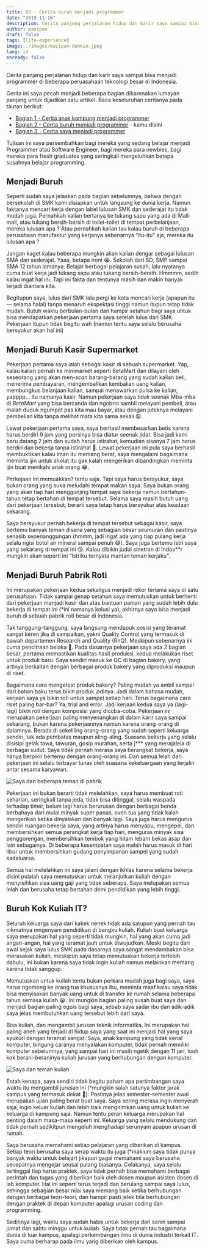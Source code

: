 ```yaml
---
title: 02 - Cerita buruh menjadi programmer
date: "2019-11-16"
description: Cerita panjang perjalanan hidup dan karir saya sampai bisa menjadi programmer di beberapa peruasahaan teknologi besar di Indonesia
author: mazipan
draft: false
tags: [life-experience]
image: ./images/mazipan-dunkin.jpeg
lang: id
enready: false
---
```


Cerita panjang perjalanan hidup dan karir saya sampai bisa menjadi programmer di beberapa peruasahaan teknologi besar di Indonesia.

Cerita ini saya pecah menjadi beberapa bagian dikarenakan lumayan panjang untuk dijadikan satu artikel. Baca keseluruhan ceritanya pada tautan berikut:

- [Bagian 1 - Cerita anak kampung menjadi programmer](/cerita-anak-kampung-menjadi-programmer)
- [Bagian 2 - Cerita buruh menjadi programmer](/cerita-buruh-menjadi-programmer) - kamu disini
- [Bagian 3 - Cerita saya menjadi programmer](/cerita-saya-menjadi-programmer)

Tulisan ini saya persembahkan bagi mereka yang sedang belajar menjadi Programmer atau Software Engineer, bagi mereka para newbies, bagi mereka para fresh graduates yang seringkali mengeluhkan betapa susahnya belajar programming.

## Menjadi Buruh

Seperti sudah saya jelaskan pada bagian sebelumnya, bahwa dengan bersekolah di SMK kami disiapkan untuk langsung ke dunia kerja. Namun faktanya mencari kerja dengan label lulusan SMK dan sederajat itu tidak mudah juga. Pernahkah kalian bertanya ke tukang sapu yang ada di Mall-mall, atau tukang bersih-bersih di toilet-toilet di tempat perbelanjaan, mereka lulusan apa ? Atau pernahkah kalian tau kalau buruh di beberapa perusahaan manufaktur yang kerjanya sebenarnya “itu-itu” aja, mereka itu lulusan apa ?

Jangan kaget kalau beberapa mungkin akan kalian dengar sebagai lulusan SMA dan sederajat. Yaaa, betapa ironi 😭. Sekolah dari SD, SMP sampai SMA 12 tahun lamanya. Belajar berbagai pelajaran susah, lalu nyatanya cuma buat kerja jadi tukang sapu atau tukang bersih-bersih. Hmmmm, sedih kalau ingat hal ini. Tapi ini fakta dan tentunya masih dan makin banyak terjadi diantara kita.

Begitupun saya, lulus dari SMK lalu pergi ke kota mencari kerja (apapun itu — selama halal) tanpa menaruh ekspektasi tinggi namun itupun tetap tidak mudah. Butuh waktu berbulan-bulan dan hampir setahun bagi saya untuk bisa mendapatkan pekerjaan pertama saya setelah lulus dari SMK. Pekerjaan itupun tidak begitu wah (namun tentu saya selalu berusaha bersyukur akan hal ini)

## Menjadi Buruh Kasir Supermarket

Pekerjaan pertama saya ialah sebagai kasir di sebuah supermarket. Yap, kalau kalian pernah ke minimarket seperti BetaMart dan dilayani oleh seseorang yang akan men-*scan* barang-barang yang sudah kalian beli, menerima pembayaran, mengembalikan kembalian uang kalian, membungkus belanjaan kalian, sampai menawarkan pulsa ke kalian, yapppp… itu namanya kasir. Namun pekerjaan saya tidak seenak Mba-mba di *BetaMart* yang bisa bercanda dan ngobrol sambil melayani pembeli, atau malah duduk ngumpet pas kita mau bayar, atau dengan juteknya melayani pembelian kita tanpa melihat mata kita sama sekali 😩.

Lewat pekerjaan pertama saya, saya berhasil membesarkan betis karena harus berdiri 9 jam yang porsinya bisa diatur seenak jidat. Bisa jadi kami baru datang 2 jam dan sudah harus istirahat, kemudian sisanya 7 jam harus berdiri dan bekerja tanpa istirahat 🤒. Lewat pekerjaan ini pula saya berhasil membuktikan kalau iman itu memang berat, saya mengalami bagaimana meminta ijin untuk sholat itu gak kalah mengerikan dibandingkan meminta ijin buat menikahi anak orang 😂.

Perkejaan ini memuakkan? tentu saja. Tapi saya harus bersyukur, saya bukan orang yang suka meludahi tempat makan saya. Saya bukan orang yang akan tiap hari menggunjing tempat saya bekerja namun bertahun-tahun tetap bertahan di tempat tersebut. Selama saya masih butuh uang dari pekerjaan tersebut, berarti saya tetap harus bersyukur atas keadaan sekarang.

Saya bersyukur pernah bekerja di tempat tersebut sebagai kasir, saya bertemu banyak teman disana yang sebagian besar seumuran dan pastinya senasib sepenanggungan (hmmm, jadi ingat ada yang tiap pulang kerja selalu ngisi botol air mineral sampai penuh 😅). Saya juga bertemu Istri saya yang sekarang di tempat ini 😘. Kalau dibikin judul sinetron di Indos**r mungkin akan seperti ini “Istriku ternyata mantan teman kerjaku”.

## Menjadi Buruh Pabrik Roti

Ini merupakan pekerjaan kedua sekaligus menjadi rekor terlama saya di satu perusahaan. Tidak sampai genap setahun saya memutuskan untuk berhenti dari pekerjaan menjadi kasir dan atas bantuan paman yang sudah lebih dulu bekerja di tempat ini (*ini namanya kolusi ya), akhirnya saya bisa menjadi buruh di sebuah pabrik roti besar di Indonesia.

Tak tanggung-tanggung, saya langsung mendapuk posisi yang teramat sangat keren jika di sampaikan, yakni Quality Control yang termasuk di bawah departemen Research and Quality (RnQ). Meskipun sebenarnya ini cuma pencitraan belaka 🤗. Pada dasarnya pekerjaan saya ada 2 bagian besar, pertama memastikan kualitas hasil produksi, kedua melakukan riset untuk produk baru. Saya sendiri masuk ke QC di bagian bakery, yang artinya berkaitan dengan berbagai produk bakery yang diproduksi maupun di riset.

Bagaimana cara mengetest produk bakery? Paling mudah ya ambil sampel dari bahan baku terus bikin produk jadinya. Jadi dalam bahasa mudah, kerjaan saya ya bikin roti untuk sampel setiap hari. Terus bagaimana cara riset paling bar-bar? Ya, trial and error. Jadi kerjaan kedua saya ya (lagi-lagi) bikin roti dengan komposisi yang dicoba-coba.
Pekerjaan ini merupakan pekerjaan paling menyenangkan di dalam karir saya sampai sekarang, bukan karena pekerjaannya namun karena orang-orang di dalamnya. Berada di sekeliling orang-orang yang sudah seperti keluarga sendiri, tak ada pembatas maupun aling-aling. Suasana bekerja yang selalu disisipi gelak tawa, tawuran, gosip murahan, serta j*** yang merajalela di berbagai sudut. Saya tidak pernah merasa saya berangkat bekerja, saya hanya berpikir bertemu dengan orang-orang ini. Dan semua lelah dari pekerjaan ini selalu terbayar lunas oleh suasana kekeluargaan yang terjalin antar sesama karyawan.

![Saya dan beberapa teman di pabrik](images/mazipan-dunkin.jpeg)

Pekerjaan ini bukan berarti tidak melelahkan, saya harus membuat roti seharian, seringkali tanpa jeda, tidak bisa ditinggal, selalu waspada terhadap timer, belum lagi harus berurusan dengan berbagai benda berbahaya dari mulai minyak super panas, oven tua yang tidak kalah mengerikan ketika dinyalakan dan banyak lagi. Saya juga harus mengurus sendiri ruangan bekerja saya, yang artinya harus menyapu, mengepel, dan membersihkan semua perangkat kerja tiap hari, menguras minyak sisa penggorengan, membersihkan tembok yang hitam lebam bekas asap dan lain sebagainya. Di beberapa kesempatan saya malah harus masuk di hari libur untuk membersihkan gudang penyimpanan sampel yang sudah kadaluarsa.

Semua hal melelahkan ini saya jalani dengan ikhlas karena selama bekerja disini pulalah saya memutuskan untuk melanjutkan kuliah dengan menyisihkan sisa uang gaji yang tidak seberapa. Saya melupakan semua lelah dan berusaha tetap bertahan demi pendidikan yang lebih tinggi.

## Buruh Kok Kuliah IT?

Seluruh keluarga saya dari kakek nenek tidak ada satupun yang pernah tau nikmatnya mngenyam pendidikan di bangku kuliah. Kuliah buat keluarga saya merupakan hal yang seperti tidak mungkin, hal yang akan cuma jadi angan-angan, hal yang teramat jauh untuk diwujudkan. Meski begitu dari awal sejak saya lulus SMK pada dasarnya saya sangat mendambakan bisa merasakan kuliah, meskipun saya tetap memutuskan bekerja terlebih dahulu, ini bukan karena saya tidak ingin kuliah namun melainkan memang karena tidak sanggup.

Memutuskan untuk kuliah tentu bukan perkara mudah juga bagi saya, saya harus ngomong ke orang tua khususnya ibu, meminta maaf kalau saya tidak bisa menyisakan banyak uang untuk di transfer ke rumah selama beberapa tahun semasa kuliah 😭. Ini mungkin bagian paling susah buat saya dan menjadi bagian paling egois bagi saya, sebab saya sadar ibu dan adik-adik saya jelas membutuhkan uang tersebut lebih dari saya.

Bisa kuliah, dan mengambil jurusan teknik informatika. Ini merupakan hal paling aneh yang terjadi di hidup saya yang saat ini menjadi hal yang saya syukuri dengan teramat sangat. Saya, anak kampung yang tidak kenal komputer, bingung caranya menyalakan komputer, tidak pernah memiliki komputer sebelumnya, yang sampai hari ini masih ngetik dengan 11 jari,
looh kok berani-beraninya kuliah jurusan yang berhubungan dengan komputer.

![Saya dan teman kuliah](images/mazipan-kuliah.jpeg)

Entah kenapa, saya sendiri tidak begitu paham apa pertimbangan saya waktu itu mengambil jurusan ini (*mungkin salah satunya faktor jarak kampus yang termasuk dekat 🤔). Pastinya jelas semester-semester awal merupakan ujian paling berat buat saya. Saya sering merasa ingin menyerah saja, ingin keluar kuliah dan lebih baik mengirimkan uang untuk kuliah ke keluarga di kampung saja. Namun tentu peran keluarga merupakan hal penting dalam masa-masa seperti ini. Keluarga yang selalu mendukung dan tidak pernah sedikitpun mengeluh menghadapi serunyam apapun urusan di rumah.

Saya berusaha memahami setiap pelajaran yang diberikan di kampus. Setiap teori berusaha saya serap waktu itu juga (*maklum saya tidak punya banyak waktu untuk belajar) jikapun gagal memahami saya berusaha secepatnya mengejar seusai pulang biasanya. Celakanya, saya selalu tertinggal tiap harus praktek, saya tidak pernah bisa memahami berbagai perintah dan tugas yang diberikan baik oleh dosen maupun asisten dosen di lab komputer. Hal ini seperti terus terjadi dan berulang sampai saya lulus, sehingga sebagian besar nilai saya memang baik ketika berhubungan dengan berbagai teori-teori, dan hampir pasti jelek bila berhubungan dengan praktek di depan komputer apalagi urusan coding dan programming.

Sedihnya lagi, waktu saya sudah habis untuk bekerja dari senin sampai jumat dan sabtu minggu untuk kuliah. Saya tidak pernah tau bagaimana dunia di luar kampus, apalagi perkembangan ilmu di dunia industri terkait IT. Saya cuma berharap pada ilmu yang diberikan oleh kampus.
